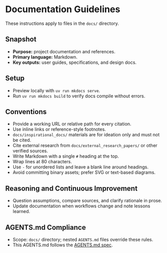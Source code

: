 # Documentation Guidelines

These instructions apply to files in the `docs/` directory.

## Snapshot
- **Purpose:** project documentation and references.
- **Primary language:** Markdown.
- **Key outputs:** user guides, specifications, and design docs.

## Setup
- Preview locally with `uv run mkdocs serve`.
- Run `uv run mkdocs build` to verify docs compile without errors.

## Conventions
- Provide a working URL or relative path for every citation.
- Use inline links or reference-style footnotes.
- `docs/inspirational_docs/` materials are for ideation only and must not be
  cited.
- Cite external research from `docs/external_research_papers/` or other
  verified sources.
- Write Markdown with a single `#` heading at the top.
- Wrap lines at 80 characters.
- Use `-` for unordered lists and leave a blank line around headings.
- Avoid committing binary assets; prefer SVG or text-based diagrams.

## Reasoning and Continuous Improvement
- Question assumptions, compare sources, and clarify rationale in prose.
- Update documentation when workflows change and note lessons learned.

## AGENTS.md Compliance
- Scope: `docs/` directory; nested `AGENTS.md` files override these rules.
- This AGENTS.md follows the [AGENTS.md spec](https://gist.github.com).

